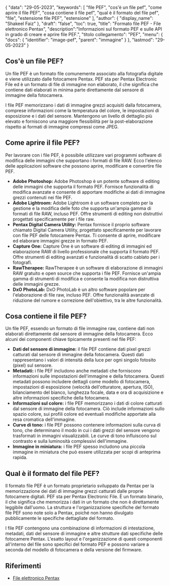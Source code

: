 {
"data": "29-05-2023",
  "keywords": [
"file PEF",
"cos'è un file pef",
"come aprire il file PEF",
"cosa contiene il file pef",
"qual è il formato del file pef",
"file",
"estensione file PEF",
"estensione"
],
  "author": {
"display_name": "Shakeel Faiz"
},
"draft": "false",
"toc": true,
"title": "Formato file PEF - File elettronico Pentax",
  "description":"Informazioni sul formato PEF e sulle API in grado di creare e aprire file PEF.",
"titolo collegamento": "PEF",
  "menu": {
    "docs": {
      "identifier": "image-pef",
"parent": "immagine"
}
},
"lastmod": "29-05-2023"
}

## Cos'è un file PEF?

Un file PEF è un formato file comunemente associato alla fotografia digitale e viene utilizzato dalle fotocamere Pentax. PEF sta per Pentax Electronic File ed è un formato di file di immagine non elaborato, il che significa che contiene dati elaborati in minima parte direttamente dal sensore di immagine della fotocamera.

I file PEF memorizzano i dati di immagine grezzi acquisiti dalla fotocamera, comprese informazioni come la temperatura del colore, le impostazioni di esposizione e i dati del sensore. Mantengono un livello di dettaglio più elevato e forniscono una maggiore flessibilità per la post-elaborazione rispetto ai formati di immagine compressi come JPEG.

## Come aprire il file PEF?

Per lavorare con i file PEF, è possibile utilizzare vari programmi software di modifica delle immagini che supportano i formati di file RAW. Ecco l'elenco delle applicazioni software che possono aprire, modificare e convertire file PEF.

- **Adobe Photoshop:** Adobe Photoshop è un potente software di editing delle immagini che supporta il formato PEF. Fornisce funzionalità di modifica avanzate e consente di apportare modifiche ai dati di immagine grezzi contenuti nei file PEF.
- **Adobe Lightroom:** Adobe Lightroom è un software completo per la gestione e la modifica delle foto che supporta un'ampia gamma di formati di file RAW, incluso PEF. Offre strumenti di editing non distruttivi progettati specificamente per i file raw.
- **Pentax Digital Camera Utility:** Pentax fornisce il proprio software chiamato Digital Camera Utility, progettato specificamente per lavorare con file PEF delle fotocamere Pentax. Ti consente di aprire, modificare ed elaborare immagini grezze in formato PEF.
- **Capture One:** Capture One è un software di editing di immagini ed elaborazione RAW di livello professionale che supporta il formato PEF. Offre strumenti di editing avanzati e funzionalità di scatto cablato per i fotografi.
- **RawTherapee:** RawTherapee è un software di elaborazione di immagini RAW gratuito e open source che supporta i file PEF. Fornisce un'ampia gamma di strumenti di modifica e consente la modifica non distruttiva delle immagini grezze.
- **DxO PhotoLab:** DxO PhotoLab è un altro software popolare per l'elaborazione di file raw, incluso PEF. Offre funzionalità avanzate di riduzione del rumore e correzione dell'obiettivo, tra le altre funzionalità.

## Cosa contiene il file PEF?

Un file PEF, essendo un formato di file immagine raw, contiene dati non elaborati direttamente dal sensore di immagine della fotocamera. Ecco alcuni dei componenti chiave tipicamente presenti nel file PEF:

- **Dati del sensore di immagine:** il file PEF contiene dati pixel grezzi catturati dal sensore di immagine della fotocamera. Questi dati rappresentano i valori di intensità della luce per ogni singolo fotosito (pixel) sul sensore.
- **Metadati:** i file PEF includono anche metadati che forniscono informazioni sulle impostazioni dell'immagine e della fotocamera. Questi metadati possono includere dettagli come modello di fotocamera, impostazioni di esposizione (velocità dell'otturatore, apertura, ISO), bilanciamento del bianco, lunghezza focale, data e ora di acquisizione e altre informazioni specifiche della fotocamera.
- **Informazioni sul colore:** i file PEF memorizzano i dati di colore catturati dal sensore di immagine della fotocamera. Ciò include informazioni sullo spazio colore, sui profili colore ed eventuali modifiche apportate alla resa cromatica dell'immagine.
- **Curve di tono:** i file PEF possono contenere informazioni sulla curva di tono, che determinano il modo in cui i dati grezzi del sensore vengono trasformati in immagini visualizzabili. Le curve di tono influiscono sul contrasto e sulla luminosità complessivi dell'immagine.
- **Immagine in miniatura:** i file PEF spesso includono una piccola immagine in miniatura che può essere utilizzata per scopi di anteprima rapida.

## Qual è il formato del file PEF?

Il formato file PEF è un formato proprietario sviluppato da Pentax per la memorizzazione dei dati di immagine grezzi catturati dalle proprie fotocamere digitali. PEF sta per Pentax Electronic File. È un formato binario, il che significa che memorizza i dati in un formato che non è direttamente leggibile dall'uomo. La struttura e l'organizzazione specifiche del formato file PEF sono note solo a Pentax, poiché non hanno divulgato pubblicamente le specifiche dettagliate del formato.

I file PEF contengono una combinazione di informazioni di intestazione, metadati, dati del sensore di immagine e altre strutture dati specifiche delle fotocamere Pentax. L'esatto layout e l'organizzazione di questi componenti all'interno del file sono specifici del formato PEF e possono variare a seconda del modello di fotocamera e della versione del firmware.

## Riferimenti
* [File elettronico Pentax](https://www.wikidata.org/wiki/Q3964876)

